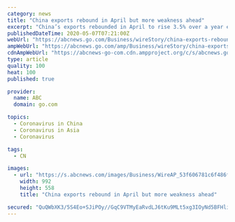 ```yaml
---
category: news
title: "China exports rebound in April but more weakness ahead"
excerpt: "China’s exports rebounded in April to rise 3.5% over a year earlier, but forecasters warned that strength is unlikely to last as the coronavirus pandemic depresses global consumer demand"
publishedDateTime: 2020-05-07T07:21:00Z
webUrl: "https://abcnews.go.com/Business/wireStory/china-exports-rebound-april-weakness-ahead-70550182"
ampWebUrl: "https://abcnews.go.com/amp/Business/wireStory/china-exports-rebound-april-weakness-ahead-70550182"
cdnAmpWebUrl: "https://abcnews-go-com.cdn.ampproject.org/c/s/abcnews.go.com/amp/Business/wireStory/china-exports-rebound-april-weakness-ahead-70550182"
type: article
quality: 100
heat: 100
published: true

provider:
  name: ABC
  domain: go.com

topics:
  - Coronavirus in China
  - Coronavirus in Asia
  - Coronavirus

tags:
  - CN

images:
  - url: "https://s.abcnews.com/images/Business/WireAP_53f606781c6f486fa6fdfd021726e6fb_16x9_992.jpg"
    width: 992
    height: 558
    title: "China exports rebound in April but more weakness ahead"

secured: "QuQWbXK3/5S4Eo+SJiPOy//GqC9VTMyEaRvdLJ6tKu9MLt5xg3IOyNd5BFHliPnQTqCEJM8sxu4UF7ht79A5SOg6HXq4UtxEURVsyxZOgZehG7gDSWQZ32OTJNUmP/w+YucG4c3ObWJ6cc9CK2MNqIMeMne1X8KFdF7VaafplQyRSug82L5YtPJTsuM0Rws3p9iyXMhJIGqect3DVig15/zdP3pJ+nvSj9UiFSVN/pxtQyAFTaCgob+rOsEJ4KhgllSdJZJSkiplFNpxoZdm26h+pC09uGZ05iLJBeXfEQFwBQahTLkILYijTobMN8cs;eoQstczpvZWZtEja7749RA=="
---
```



